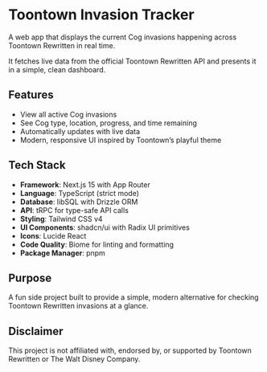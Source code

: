 # Toontown Invasion Tracker

A web app that displays the current Cog invasions happening across Toontown Rewritten in real time.  

It fetches live data from the official Toontown Rewritten API and presents it in a simple, clean dashboard.

## Features

- View all active Cog invasions
- See Cog type, location, progress, and time remaining
- Automatically updates with live data
- Modern, responsive UI inspired by Toontown’s playful theme

## Tech Stack

- **Framework**: Next.js 15 with App Router  
- **Language**: TypeScript (strict mode)  
- **Database**: libSQL with Drizzle ORM  
- **API**: tRPC for type-safe API calls  
- **Styling**: Tailwind CSS v4  
- **UI Components**: shadcn/ui with Radix UI primitives  
- **Icons**: Lucide React  
- **Code Quality**: Biome for linting and formatting  
- **Package Manager**: pnpm  

## Purpose

A fun side project built to provide a simple, modern alternative for checking Toontown Rewritten invasions at a glance.

## Disclaimer

This project is not affiliated with, endorsed by, or supported by Toontown Rewritten or The Walt Disney Company.
